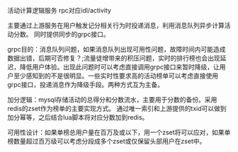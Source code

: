 活动计算逻辑服务 rpc对应idl/activity

主要通过上游服务在用户触发记分相关行为时投递消息，利用消息队列异步计算活动分数。
同时提供同步的grpc接口。

grpc目的：消息队列问题，如果消息队列出现可用性问题，故障时间内可能造成数据出错，后期可否修复？;流量徒增带来的积压问题，实时的排行榜也会出现延迟，降低用户体验。出现此问题时可以考虑直接调用grpc接口来暂时降级，让用户至少感知到的不是很明显。一些实时性要求高的活动榜单可以考虑直接使用grpc接口，投递消息作为降级手段。两种方式互为主备。

加分逻辑：mysql存储活动的总得分和分数流水，主要用于分数的备份。采用redis的zset作为榜单的主要实现方式。
通过唯一索引和上游提供的txid可以做到加分幂等，之后结合lua脚本将对应分数加到redis。

可用性设计：如果单榜总用户量在百万及或以下，用一个zset将可以应对，如果单榜数量超过百万级可以考虑分段成多个zset或仅保留头部用户在zset中。
